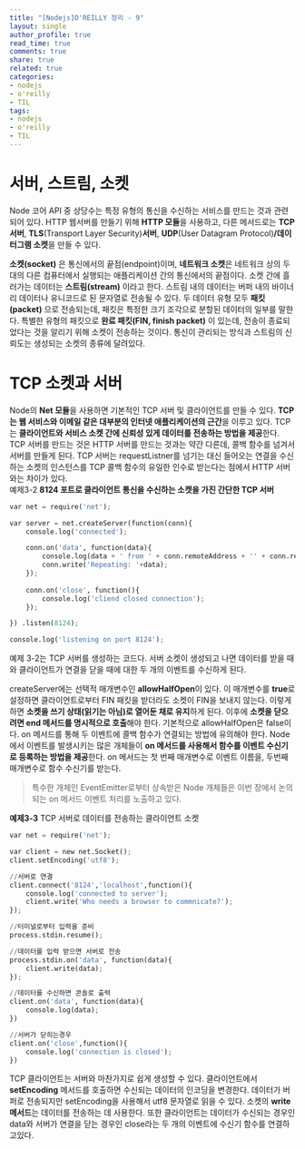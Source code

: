 ```yaml
---
title: "[Nodejs]O'REILLY 정리 - 9"
layout: single
author_profile: true
read_time: true
comments: true
share: true
related: true
categories:
- nodejs
- o'reilly
- TIL
tags:
- nodejs
- o'reilly
- TIL
---
```


# 서버, 스트림, 소켓
Node 코어 API 중 상당수는 특정 유형의 통신을 수신하는 서비스를 만드는 것과 관련되어 있다. HTTP 웹서버를 만들기 위해 **HTTP 모듈**을 사용하고, 다른 메서드로는 **TCP 서버**, **TLS**(Transport Layer Security)**서버**, **UDP**(User Datagram Protocol)**/데이터그램 소켓**을 만들 수 있다.    

**소켓(socket)** 은 통신에서의 끝점(endpoint)이며, **네트워크 소켓**은 네트워크 상의 두 대의 다른 컴퓨터에서 실행되는 애플리케이션 간의 통신에서의 끝점이다. 소켓 간에 흘러가는 데이터는 **스트림(stream)** 이라고 한다. 스트림 내의 데이터는 버퍼 내의 바이너리 데이터나 유니코드로 된 문자열로 전송될 수 있다. 두 데이터 유형 모두 **패킷(packet)** 으로 전송되는데, 패킷은 특정한 크기 조각으로 분할된 데이터의 일부를 말한다. 특별한 유형의 패킷으로 **완료 패킷(FIN, finish packet)** 이 있는데, 전송이 종료되었다는 것을 알리기 위해 소켓이 전송하는 것이다. 통신이 관리되는 방식과 스트림의 신뢰도는 생성되는 소켓의 종류에 달려있다.   

# TCP 소켓과 서버
Node의 **Net 모듈**을 사용하면 기본적인 TCP 서버 및 클라이언트를 만들 수 있다. **TCP는 웹 서비스와 이메일 같은 대부분의 인터넷 애플리케이션의 근간**을 이루고 있다. TCP는 **클라이언트와 서비스 소켓 간에 신뢰성 있게 데이터를 전송하는 방법을 제공**한다.   
TCP 서버를 만드는 것은 HTTP 서버를 만드는 것과는 약간 다른데, 콜백 함수를 넘겨서 서버를 만들게 된다. TCP 서버는 requestListner를 넘기는 대신 들어오는 연결을 수신하는 소켓의 인스턴스를 TCP 콜백 함수의 유일한 인수로 받는다는 점에서 HTTP 서버와는 차이가 있다.   
예제3-2 **8124 포트로 클라이언트 통신을 수신하는 소켓을 가진 간단한 TCP 서버** 
```python
var net = require('net');

var server = net.createServer(function(conn){
    console.log('connected');

    conn.on('data', function(data){
        console.log(data + ' from ' + conn.remoteAddress + '' + conn.remotePort);
        conn.write('Repeating: '+data);
    });
    
    conn.on('close', function(){
        console.log('cliend closed connection');
    });

}) .listen(8124);

console.log('listening on port 8124');
```
예제 3-2는 TCP 서버를 생성하는 코드다. 서버 소켓이 생성되고 나면 데이터를 받을 때와 클라이언트가 연결을 닫을 때에 대한 두 개의 이벤트를 수신하게 된다.   

createServer에는 선택적 매개변수인 **allowHalfOpen**이 있다. 이 매개변수를 **true**로 설정하면 클라이언트로부터 FIN 패킷을 받더라도 소켓이 FIN을 보내지 않는다. 이렇게 하면 **소켓을 쓰기 상태(읽기는 아님)로 열어둔 채로 유지**하게 된다. 이후에 **소켓을 닫으려면 end 메서드를 명시적으로 호출**해야 한다. 기본적으로 allowHalfOpen은 false이다.   on 메서드를 통해 두 이벤트에 콜백 함수가 연결되는 방법에 유의해야 한다. Node에서 이벤트를 발생시키는 많은 개체들이 **on 메서드를 사용해서 함수를 이벤트 수신기로 등록하는 방법을 제공**한다. on 메서드는 첫 번째 매개변수로 이벤트 이름을, 두번째 매개변수로 함수 수신기를 받는다.   
> 특수한 개체인 EventEmitter로부터 상속받은 Node 개체들은 이번 장에서 논의되는 on 메서드 이벤트 처리를 노출하고 있다.   
   
**예제3-3** TCP 서버로 데이터를 전송하는 클라이언트 소켓   
```python
var net = require('net');

var client = new net.Socket();
client.setEncoding('utf8');

//서버로 연결
client.connect('8124','localhost',function(){
    console.log('connected to server');
    client.write('Who needs a browser to commnicate?');
});

//터미널로부터 입력을 준비
process.stdin.resume();

//데이터를 입력 받으면 서버로 전송
process.stdin.on('data', function(data){
    client.write(data);
});

//데이터를 수신하면 콘솔로 출력
client.on('data', function(data){
    console.log(data);
})

//서버가 닫히는경우
client.on('close',function(){
    console.log('connection is closed');
})
```


TCP 클라이언트는 서버와 마찬가지로 쉽게 생성할 수 있다.  클라이언트에서 **setEncoding** 메서드를 호출하면 수신되는 데이터의 인코딩을 변경한다.  데이터가 버퍼로 전송되지만 setEncoding을 사용해서 utf8 문자열로 읽을 수 있다. 소켓의 **write 메서드**는 데이터를 전송하는 데 사용한다. 또한 클라이언트는 데이터가 수신되는 경우인 data와 서버가 연결을 닫는 경우인 close라는 두 개의 이벤트에 수신기 함수를 연결하고있다.